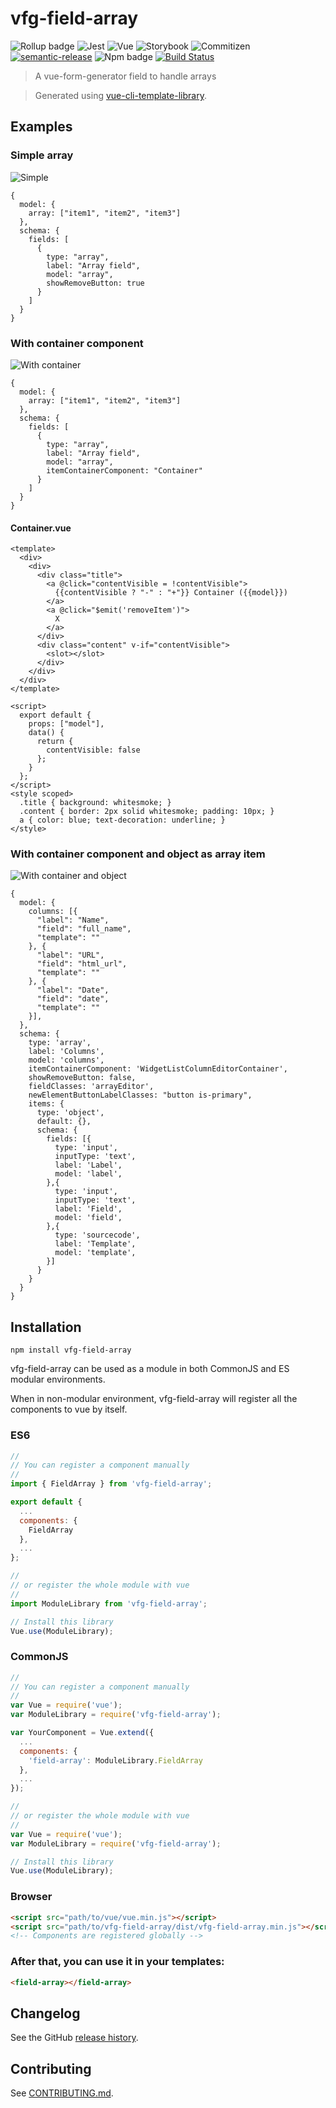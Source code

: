 # vfg-field-array

![Rollup badge](https://img.shields.io/badge/Rollup-^0.53.3-ff69b4.svg)
![Jest](https://img.shields.io/badge/Jest-^22.0.4-blue.svg)
![Vue](https://img.shields.io/badge/Vue-^2.5.13-brightgreen.svg)
![Storybook](https://img.shields.io/badge/Storybook-^3.3.3-ff70a3.svg)
![Commitizen](https://img.shields.io/badge/Commitizen-enabled-brightgreen.svg)
[![semantic-release](https://img.shields.io/badge/%20%20%F0%9F%93%A6%F0%9F%9A%80-semantic--release-e10079.svg)](https://github.com/semantic-release/semantic-release)
![Npm badge](https://img.shields.io/npm/v/vfg-field-array.svg)
[![Build Status](https://travis-ci.org/gwenaelp/vfg-field-array.svg?branch=master)](https://travis-ci.org/gwenaelp/vfg-field-array)

> A vue-form-generator field to handle arrays

> Generated using [vue-cli-template-library](https://github.com/julon/vue-cli-template-library).

## Examples

### Simple array

![Simple](https://github.com/gwenaelp/vfg-field-array/blob/master/docs/preview-simple.png)

```
{
  model: {
    array: ["item1", "item2", "item3"]
  },
  schema: {
    fields: [
      {
        type: "array",
        label: "Array field",
        model: "array",
        showRemoveButton: true
      }
    ]
  }
}
```

### With container component

![With container](https://github.com/gwenaelp/vfg-field-array/blob/master/docs/preview-container.png)

```
{
  model: {
    array: ["item1", "item2", "item3"]
  },
  schema: {
    fields: [
      {
        type: "array",
        label: "Array field",
        model: "array",
        itemContainerComponent: "Container"
      }
    ]
  }
}
```

#### Container.vue
```
<template>
  <div>
    <div>
      <div class="title">
        <a @click="contentVisible = !contentVisible">
          {{contentVisible ? "-" : "+"}} Container ({{model}})
        </a>
        <a @click="$emit('removeItem')">
          X
        </a>
      </div>
      <div class="content" v-if="contentVisible">
        <slot></slot>
      </div>
    </div>
  </div>
</template>

<script>
  export default {
    props: ["model"],
    data() {
      return {
        contentVisible: false
      };
    }
  };
</script>
<style scoped>
  .title { background: whitesmoke; }
  .content { border: 2px solid whitesmoke; padding: 10px; }
  a { color: blue; text-decoration: underline; }
</style>
```

### With container component and object as array item

![With container and object](https://github.com/gwenaelp/vfg-field-array/blob/master/docs/preview-container-object.png)

```
{
  model: {
    columns: [{
      "label": "Name",
      "field": "full_name",
      "template": ""
    }, {
      "label": "URL",
      "field": "html_url",
      "template": ""
    }, {
      "label": "Date",
      "field": "date",
      "template": ""
    }],
  },
  schema: {
    type: 'array',
    label: 'Columns',
    model: 'columns',
    itemContainerComponent: 'WidgetListColumnEditorContainer',
    showRemoveButton: false,
    fieldClasses: 'arrayEditor',
    newElementButtonLabelClasses: "button is-primary",
    items: {
      type: 'object',
      default: {},
      schema: {
        fields: [{
          type: 'input',
          inputType: 'text',
          label: 'Label',
          model: 'label',
        },{
          type: 'input',
          inputType: 'text',
          label: 'Field',
          model: 'field',
        },{
          type: 'sourcecode',
          label: 'Template',
          model: 'template',
        }]
      }
    }
  }
}
```


## Installation
```
npm install vfg-field-array
```
vfg-field-array can be used as a module in both CommonJS and ES modular environments.

When in non-modular environment, vfg-field-array will register all the components to vue by itself.</p>

### ES6
```js
//
// You can register a component manually
//
import { FieldArray } from 'vfg-field-array';

export default {
  ...
  components: {
    FieldArray
  },
  ...
};

//
// or register the whole module with vue
//
import ModuleLibrary from 'vfg-field-array';

// Install this library
Vue.use(ModuleLibrary);
```

### CommonJS
```js
//
// You can register a component manually
//
var Vue = require('vue');
var ModuleLibrary = require('vfg-field-array');

var YourComponent = Vue.extend({
  ...
  components: {
    'field-array': ModuleLibrary.FieldArray
  },
  ...
});

//
// or register the whole module with vue
//
var Vue = require('vue');
var ModuleLibrary = require('vfg-field-array');

// Install this library
Vue.use(ModuleLibrary);
```

### Browser

```html
<script src="path/to/vue/vue.min.js"></script>
<script src="path/to/vfg-field-array/dist/vfg-field-array.min.js"></script>
<!-- Components are registered globally -->
```

### After that, you can use it in your templates:

```html
<field-array></field-array>
```

## Changelog

See the GitHub [release history](https://github.com/gwenaelp/vfg-field-array/releases).

## Contributing

See [CONTRIBUTING.md](.github/CONTRIBUTING.md).
